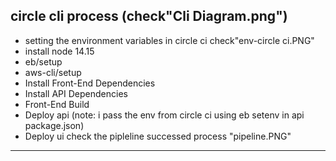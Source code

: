 ## circle cli process (check"Cli Diagram.png")
- setting the environment variables in circle ci check"env-circle ci.PNG"
- install node 14.15
 - eb/setup
 - aws-cli/setup
 - Install Front-End Dependencies
 - Install API Dependencies
 - Front-End Build
 - Deploy api  (note: i pass the env from circle ci using eb setenv in api package.json)
 - Deploy ui
 check the pipleline successed process "pipeline.PNG"
 _______________________________________________________